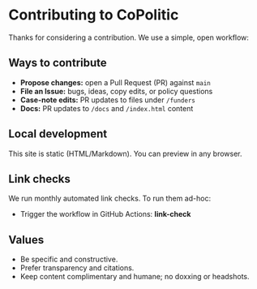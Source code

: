 # Contributing to CoPolitic

Thanks for considering a contribution. We use a simple, open workflow:

## Ways to contribute
- **Propose changes:** open a Pull Request (PR) against `main`
- **File an Issue:** bugs, ideas, copy edits, or policy questions
- **Case-note edits:** PR updates to files under `/funders`
- **Docs:** PR updates to `/docs` and `/index.html` content

## Local development
This site is static (HTML/Markdown). You can preview in any browser.

## Link checks
We run monthly automated link checks. To run them ad-hoc:
- Trigger the workflow in GitHub Actions: **link-check**

## Values
- Be specific and constructive.
- Prefer transparency and citations.
- Keep content complimentary and humane; no doxxing or headshots.
